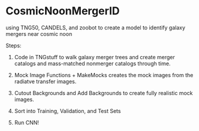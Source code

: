 # CosmicNoonMergerID
using TNG50, CANDELS, and zoobot to create a model to identify galaxy mergers near cosmic noon


Steps:

1. Code in TNGstuff  to walk galaxy merger trees and create merger catalogs and mass-matched nonmerger catalogs through time.

2. Mock Image Functions + MakeMocks creates the mock images from the radiatve transfer images.

3. Cutout Backgrounds and Add Backgrounds to create fully realistic mock images.

4. Sort into Training, Validation, and Test Sets

5. Run CNN!

